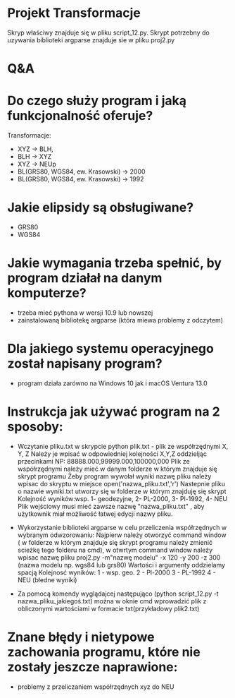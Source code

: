 # Projekt Transformacje
Skryp właściwy znajduje się w pliku script_12.py.
Skrypt potrzebny do uzywania biblioteki argparse znajduje sie w pliku proj2.py

# Q&A

# Do czego służy program i jaką funkcjonalność oferuje?  
Transformacje:
- XYZ -> BLH, 
- BLH -> XYZ 
- XYZ -> NEUp
- BL(GRS80, WGS84, ew. Krasowski) -> 2000 
- BL(GRS80, WGS84, ew. Krasowski) -> 1992

# Jakie elipsidy są obsługiwane?
- GRS80 
- WGS84

# Jakie wymagania trzeba spełnić, by program działał na danym komputerze?
- trzeba mieć pythona w wersji 10.9 lub nowszej 
- zainstalowaną bibliotekę argparse (która miewa problemy z odczytem)

# Dla jakiego systemu operacyjnego został napisany program?
- program działa zarówno na Windows 10 jak i macOS Ventura 13.0

# Instrukcja jak używać program na 2 sposoby: 

- Wczytanie pliku.txt w skrypcie python
plik.txt - plik ze współrzędnymi X, Y, Z 
Należy je wpisać w odpowiedniej kolejności X,Y,Z oddzieljąc przecinkami
NP:
88888.000,99999.000,100000,000
Plik ze współrzędnymi należy mieć w danym folderze w którym znajduje się skrypt programu
Żeby program wywołał wyniki nazwę pliku należy wpisac do skryptu w miejsce open('nazwa_pliku.txt','r')
Nastepnie pliku o nazwie wyniki.txt utworzy się w folderze w którym znajduję się skrypt 
Kolejność wyników:wsp. 1- geodezyjne, 2- PL-2000, 3- Pl-1992, 4- NEU
Plik wejściowy musi mieć zawsze nazwę "nazwa_pliku.txt" , aby użytkownik miał możliwość łatwej edycji nazwy pliku.

- Wykorzystanie biblioteki argparse w celu przeliczenia współrzędnych w wybranym odwzorowaniu:
Najpierw należy otworzyć command window ( w folderze w którym znajduje się skrypt programu należy zmienić scieżkę tego folderu na cmd), 
w otwrtym command window należy wpisac nazwę pliku proj2.py -m"nazwę modelu" -x 120 -y 200 -z 300 (nazwa modelu np. wgs84 lub grs80)
Wartości i argumenty oddzielamy spacją 
Kolejnosć wyników: 1 - wsp. geo. 2 - Pl-2000 3 - PL-1992 4 - NEU (błedne wyniki)
- Za pomocą komendy wyglądajcej następująco (python script_12.py -t nazwa_pliku_jakiegoś.txt) można w oknie cmd wprowadzić plik z obliczonymi wartościami w formacie txt(przykładowy plik2.txt)

# Znane błędy i nietypowe zachowania programu, które nie zostały jeszcze naprawione:
- problemy z przeliczaniem współrzędnych xyz do NEU
